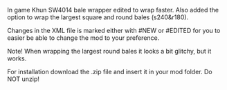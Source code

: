In game Khun SW4014 bale wrapper edited to wrap faster. Also added the option to wrap the largest square and round bales (s240&r180). 

Changes in the XML file is marked either with #NEW or #EDITED for you to easier be able to change the mod to your preference. 

Note! When wrapping the largest round bales it looks a bit glitchy, but it works.

For installation download the .zip file and insert it in your mod folder. Do NOT unzip!
